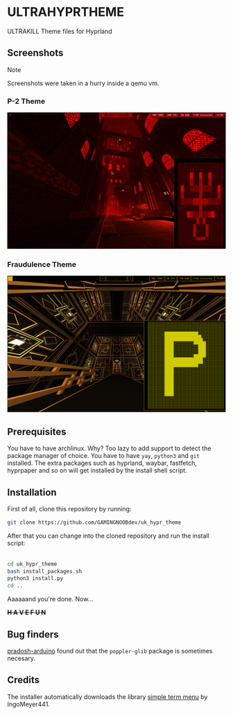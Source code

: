 # ULTRAHYPRTHEME
ULTRAKILL Theme files for Hyprland

## Screenshots
> [!NOTE]
> Screenshots were taken in a hurry inside a qemu vm.

### P-2 Theme
![P-2 Theme](/screenshots/p2.png)

### Fraudulence Theme
![Fraud 8-1 Theme](/screenshots/fraud.png)

## Prerequisites
You have to have archlinux. Why? Too lazy to add support to detect the package manager of choice.
You have to have `yay`, `python3` and `git` installed.
The extra packages such as hyprland, waybar, fastfetch, hyprpaper and so on will get installed by the install shell script.

## Installation
First of all, clone this repository by running:
```bash
git clone https://github.com/GAMINGNOOBdev/uk_hypr_theme
```

After that you can change into the cloned repository and run the install script:
```bash

cd uk_hypr_theme
bash install_packages.sh
python3 install.py
cd ..

```
Aaaaaand you're done.
Now...

<s><b> H A V E   F U N </b></s>

## Bug finders

[pradosh-arduino](https://github.com/pradosh-arduino) found out that the `poppler-glib` package is sometimes necesary.

## Credits

The installer automatically downloads the library [simple term menu](https://github.com/IngoMeyer441/simple-term-menu) by IngoMeyer441.
